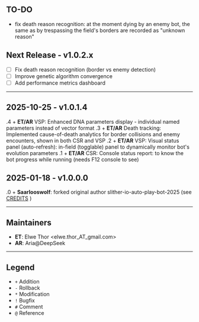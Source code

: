 ## TO-DO  
- fix death reason recognition: at the moment dying by an enemy bot, the same as by trespassing the field's borders are recorded as "unknown reason"

## Next Release - v1.0.2.x
- [ ] Fix death reason recognition (border vs enemy detection)
- [ ] Improve genetic algorithm convergence
- [ ] Add performance metrics dashboard

---

## 2025-10-25 - v1.0.1.4  
.4 + **ET/AR** VSP: Enhanced DNA parameters display - individual named parameters instead of vector format
.3 + **ET/AR** Death tracking: Implemented cause-of-death analytics for border collisions and enemy encounters, shown in both CSR and VSP
.2 + **ET/AR** VSP: Visual status panel (auto-refresh): in-field (togglable) panel to dynamically monitor bot's evolution parameters
.1 + **ET/AR** CSR: Console status report: to know the bot progress while running (needs F12 console to see)

## 2025-01-18 - v1.0.0.0  
.0 + **Saarlooswolf**: forked original author slither-io-auto-play-bot-2025 (see [CREDITS](docs/CREDITS.md) )

---

## Maintainers
- **ET**: Elwe Thor <elwe.thor_AT_gmail.com>
- **AR**: Aria@DeepSeek

---

## Legend
- `+` Addition
- `-` Rollback  
- `*` Modification
- `!` Bugfix
- `#` Comment
- `@` Reference
